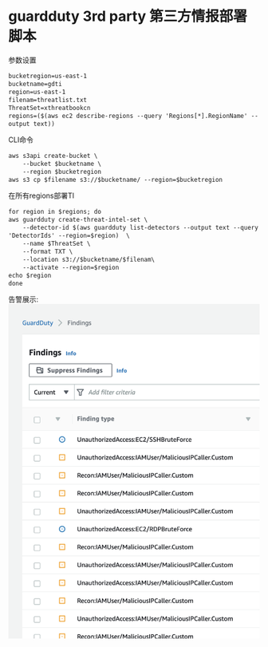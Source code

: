 # guardduty 3rd party 第三方情报部署脚本
参数设置
```
bucketregion=us-east-1
bucketname=gdti
region=us-east-1
filenam=threatlist.txt
ThreatSet=xthreatbookcn
regions=($(aws ec2 describe-regions --query 'Regions[*].RegionName' --output text))
```
CLI命令
```
aws s3api create-bucket \
    --bucket $bucketname \
    --region $bucketregion
aws s3 cp $filename s3://$bucketname/ --region=$bucketregion
```
在所有regions部署TI

```
for region in $regions; do
aws guardduty create-threat-intel-set \
    --detector-id $(aws guardduty list-detectors --output text --query 'DetectorIds' --region=$region)  \
    --name $ThreatSet \
    --format TXT \
    --location s3://$bucketname/$filenam\
    --activate --region=$region
echo $region
done
```
告警展示:
![sample](/FindingSample.png)
